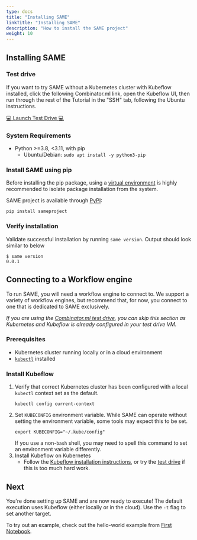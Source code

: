 ```yaml
---
type: docs
title: "Installing SAME"
linkTitle: "Installing SAME"
description: "How to install the SAME project"
weight: 10
---
```


## Installing SAME

### Test drive

If you want to try SAME without a Kubernetes cluster with Kubeflow installed, click the following Combinator.ml link, open the Kubeflow UI, then run through the rest of the Tutorial in the "SSH" tab, following the Ubuntu instructions.

<a href="https://testfaster.ci/launch?embedded=true&amp;repo=https://github.com/combinator-ml/terraform-k8s-stack-kubeflow-mlflow&amp;file=examples/testfaster/.testfaster.yml" target="\_blank">:computer: Launch Test Drive :computer:</a>


### System Requirements

- Python >=3.8, <3.11, with pip
  - Ubuntu/Debian: `sudo apt install -y python3-pip`

### Install SAME using pip

Before installing the pip package, using a [virtual environment](https://docs.python.org/3/tutorial/venv.html) is highly recommended to isolate package installation from the system.

SAME project is available through [PyPI](https://pypi.org/project/sameproject/):

```shell
pip install sameproject
```

### Verify installation

Validate successful installation by running `same version`. Output should look similar to below

```shell
$ same version
0.0.1
```

## Connecting to a Workflow engine

To run SAME, you will need a workflow engine to connect to. We support a variety of workflow engines, but recommend that, for now, you connect to one that is dedicated to SAME exclusively.

_If you are using the [Combinator.ml test drive](#test-drive), you can skip this section as Kubernetes and Kubeflow is already configured in your test drive VM._

### Prerequisites

- Kubernetes cluster running locally or in a cloud environment
- [`kubectl`](https://kubernetes.io/docs/tasks/tools/#kubectl) installed

### Install Kubeflow

1. Verify that correct Kubernetes cluster has been configured with a local `kubectl` context set as the default.
   ```shell
   kubectl config current-context
   ```
2. Set `KUBECONFIG` environment variable. While SAME can operate without setting the environment variable, some tools
   may expect this to be set.
   ```shell
   export KUBECONFIG="~/.kube/config"
   ```
   If you use a non-`bash` shell, you may need to spell this command to set an environment variable differently.
3. Install Kubeflow on Kubernetes
    - Follow the [Kubeflow installation instructions](https://www.kubeflow.org/docs/started/installing-kubeflow/), or try the [test drive](#test-drive) if this is too much hard work.

## Next

You're done setting up SAME and are now ready to execute! The default execution uses Kubeflow (either locally or in the cloud). Use the `-t` flag to set another target.

To try out an example, check out the hello-world example from [First Notebook](./first-notebook.md).
